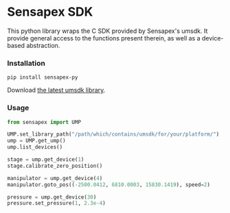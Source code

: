 # Sensapex SDK

This python library wraps the C SDK provided by Sensapex's umsdk. It provide general access to the functions present therein, as well as a device-based abstraction.

### Installation

`pip install sensapex-py`

Download [the latest umsdk library](http://dist.sensapex.com/misc/um-sdk/rc/).

### Usage

```python
from sensapex import UMP

UMP.set_library_path("/path/which/contains/umsdk/for/your/platform/")
ump = UMP.get_ump()
ump.list_devices()

stage = ump.get_device(1)
stage.calibrate_zero_position()

manipulator = ump.get_device(4)
manipulator.goto_pos((-2500.0412, 6810.0003, 15830.1419), speed=2)

pressure = ump.get_device(30)
pressure.set_pressure(1, 2.3e-4)
```